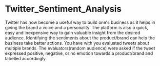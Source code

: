 # Twitter_Sentiment_Analysis
Twitter has now become a useful way to build one's business as it helps in giving the brand a voice and a personality. The platform is also a quick, easy and inexpensive way to gain valuable insight from the desired audience. Identifying the sentiments about the product/brand can help the business take better actions. You have with you evaluated tweets about multiple brands. The evaluators(random audience) were asked if the tweet expressed positive, negative, or no emotion towards a product/brand and labelled accordingly.
